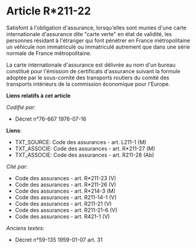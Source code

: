 # Article R*211-22

Satisfont à l'obligation d'assurance, lorsqu'elles sont munies d'une carte internationale d'assurance dite "carte verte" en
état de validité, les personnes résidant à l'étranger qui font pénétrer en France métropolitaine un véhicule non immatriculé
ou immatriculé autrement que dans une série normale de France métropolitaine.

La carte internationale d'assurance est délivrée au nom d'un bureau constitué pour l'émission de certificats d'assurance
suivant la formule adoptée par le sous-comité des transports routiers du comité des transports intérieurs de la commission
économique pour l'Europe.

**Liens relatifs à cet article**

_Codifié par_:

  - Décret n°76-667 1976-07-16

**Liens**:

  - TXT_SOURCE: Code des assurances - art. L211-1 (M)
  - TXT_ASSOCIE: Code des assurances - art. R*211-27 (M)
  - TXT_ASSOCIE: Code des assurances - art. R211-28 (Ab)

_Cité par_:

  - Code des assurances - art. R*211-23 (V)
  - Code des assurances - art. R*211-26 (V)
  - Code des assurances - art. R*214-3 (M)
  - Code des assurances - art. R211-14-1 (V)
  - Code des assurances - art. R211-21 (V)
  - Code des assurances - art. R211-21-6 (V)
  - Code des assurances - art. R421-1 (V)

_Anciens textes_:

  - Décret n°59-135 1959-01-07 art. 31
